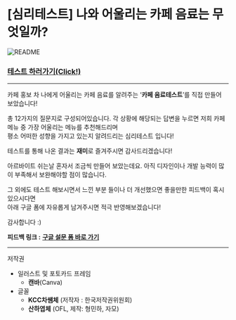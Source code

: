 # [심리테스트] 나와 어울리는 카페 음료는 무엇일까?

![README](https://github.com/KJH0406/typetest/assets/109582129/d9e4c633-a2da-4058-b432-1bccfd48d1de)

### [테스트 하러가기(Click!)](https://graeseocoffe.vercel.app/)

<hr>

카페 홍보 차 나에게 어울리는 카페 음료를 알려주는 ‘**카페 음료테스트**’를 직접 만들어 보았습니다!</br>

총 12가지의 질문지로 구성되어있습니다. 각 상황에 해당되는 답변을 누르면 저희 카페 메뉴 중 가장 어울리는 메뉴를 추천해드리며 </br>
평소 어떠한 성향을 가지고 있는지 알려드리는 심리테스트 입니다! </br>

테스트를 통해 나온 결과는 **재미**로 즐겨주시면 감사드리겠습니다!</br>

아르바이트 쉬는날 혼자서 조금씩 만들어 보았는데요. 아직 디자인이나 개발 능력이 많이 부족해서 보완해야할 점이 많습니다.</br>

그 외에도 테스트 해보시면서 느낀 부분 들이나 더 개선했으면 좋을만한 피드백이 혹시 있으시다면 </br>
아래 구글 폼에 자유롭게 남겨주시면 적극 반영해보겠습니다!</br>

감사합니다 :)

**피드백 링크 :** **[구글 설문 폼 바로 가기](https://docs.google.com/forms/d/14ug4U0qxjApPvskkPO8-4MBL2RJVLNKvqbSIxWQGRP4/edit)** <br/>

<hr>
저작권

- 일러스트 및 포토카드 프레임
    - **캔바**(Canva)
- 글꼴
    - **KCC차쌤체** (저작자 : 한국저작권위원회)
    - **산하엽체** (OFL, 제작: 형민하, 자모)
